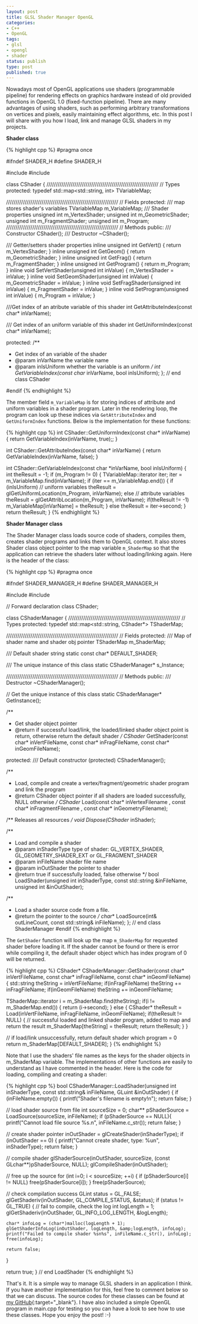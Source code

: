 ```yaml
---
layout: post
title: GLSL Shader Manager OpenGL
categories:
- C++
- OpenGL
tags:
- glsl
- opengl
- shader
status: publish
type: post
published: true
---
```


Nowadays most of OpenGL applications use shaders (programmable pipeline) for rendering effects on graphics hardware instead of old provided functions in OpenGL 1.0 (fixed-function pipeline). There are many advantages of using shaders, such as performing arbitrary transformations on vertices and pixels, easily maintaining effect algorithms, etc. In this post I will share with you how I load, link and manage GLSL shaders in my projects.<!-- more -->

**Shader class**

{% highlight cpp %}
#pragma once

#ifndef SHADER_H
#define SHADER_H

#include <string>
#include <map>

class CShader
{
////////////////////////////////////////////////////////////
//  Types
protected:
  typedef std::map<std::string, int> TVariableMap;

////////////////////////////////////////////////////////////
//  Fields
protected:
  /// map stores shader's variables
  TVariableMap m_VariableMap;
  /// Shader properties
  unsigned int m_VertexShader;
  unsigned int m_GeometricShader;
  unsigned int m_FragmentShader;
  unsigned int m_Program;
////////////////////////////////////////////////////////////
//  Methods
public:
  /// Constructor
  CShader();
  /// Destructor
  ~CShader();

  /// Getter/setters shader properties
  inline unsigned int GetVert() { return m_VertexShader; }
  inline unsigned int GetGeom() { return m_GeometricShader; }
  inline unsigned int GetFrag() { return m_FragmentShader; }
  inline unsigned int GetProgram() { return m_Program; }
  inline void SetVertShader(unsigned int inValue) { m_VertexShader = inValue; }
  inline void SetGeomShader(unsigned int inValue) { m_GeometricShader = inValue; }
  inline void SetFragShader(unsigned int inValue) { m_FragmentShader = inValue; }
  inline void SetProgram(unsigned int inValue) { m_Program = inValue; }

  ///Get index of an atribute variable of this shader
  int GetAttributeIndex(const char* inVarName);

  /// Get index of an uniform variable of this shader
  int GetUniformIndex(const char* inVarName);

protected:
  /**
   * Get index of an variable of the shader
   * @param inVarName the variable name
   * @param inIsUniform whether the variable is an uniform
   */
  int GetVariableIndex(const char* inVarName, bool inIsUniform);
}; // end class CShader

#endif
{% endhighlight %}

The member field `m_VariableMap` is for storing indices of attribute and uniform variables in a shader program. Later in the rendering loop, the program can look up these indices via `GetAttributeIndex` and `GetUniformIndex` functions. Below is the implementation for these functions:

{% highlight cpp %}
int CShader::GetUniformIndex(const char* inVarName)
{
  return GetVariableIndex(inVarName, true);;
}

int CShader::GetAttributeIndex(const char* inVarName)
{
  return GetVariableIndex(inVarName, false);
}

int CShader::GetVariableIndex(const char *inVarName, bool inIsUniform)
{
  int theResult = -1;
  if (m_Program != 0)
  {
    TVariableMap::iterator iter;
    iter = m_VariableMap.find(inVarName);
    if (iter == m_VariableMap.end())
    {
      if (inIsUniform) // uniform variables
        theResult = glGetUniformLocation(m_Program, inVarName);
      else // attribute variables
        theResult = glGetAttribLocation(m_Program, inVarName);
      if(theResult != -1)
        m_VariableMap[inVarName] = theResult;
    }
    else
      theResult = iter->second;
  }
  return theResult;
}
{% endhighlight %}

**Shader Manager class**

The Shader Manager class loads source code of shaders, compiles them, creates shader programs and links them to OpenGL context. It also stores Shader class object pointer to the map variable `m_ShaderMap` so that the application can retrieve the shaders later without loading/linking again. Here is the header of the class:

{% highlight cpp %}
#pragma once

#ifndef SHADER_MANAGER_H
#define SHADER_MANAGER_H

#include <string>
#include <map>

// Forward declaration
class CShader;

class CShaderManager
{
////////////////////////////////////////////////////////////
//  Types
protected:
  typedef std::map<std::string, CShader*> TShaderMap;

////////////////////////////////////////////////////////////
//  Fields
protected:
  /// Map of shader name and shader obj pointer
  TShaderMap m_ShaderMap;

  /// Default shader string
  static const char* DEFAULT_SHADER;

  /// The unique instance of this class
  static CShaderManager*  s_Instance;

////////////////////////////////////////////////////////////
//  Methods
public:
  /// Destructor
  ~CShaderManager();

  // Get the unique instance of this class
  static CShaderManager*  GetInstance();

  /**
   * Get shader object pointer
   * @return if successful load/link, the loaded/linked shader object point is return, otherwise return the default shader
   */
  CShader* GetShader(const char* inVertFileName, const char* inFragFileName, const char* inGeomFileName);

protected:
  /// Default constructor (protected)
  CShaderManager();

  /**
   * Load, compile and create a vertex/fragment/geometric shader program and link the program
   * @return CShader object pointer if all shaders are loaded successfully, NULL otherwise
   */
  CShader* Load(const char* inVertexFilename
        , const char* inFragmentFilename
        , const char* inGeometryFilename);

  /** Releases all resources */
  void Dispose(CShader* inShader);

  /**
   * Load and compile a shader
   * @param inShaderType type of shader: GL_VERTEX_SHADER, GL_GEOMETRY_SHADER_EXT or GL_FRAGMENT_SHADER
   * @param inFileName shader file name
   * @param inOutShader the pointer to shader
   * @return true if successfully loaded, false otherwise
   */
  bool LoadShader(unsigned int inShaderType,  const std::string &inFileName, unsigned int &inOutShader);

  /**
   * Load a shader source code from a file.
   * @return the pointer to the source
   */
  char** LoadSource(int&amp; outLineCount, const std::string&amp; inFileName);
}; // end class ShaderManager
#endif
{% endhighlight %}

The `GetShader` function will look up the map `m_ShaderMap` for requested shader before loading it. If the shader cannot be found or there is error while compiling it, the default shader object which has index program of 0 will be returned.

{% highlight cpp %}
CShader* CShaderManager::GetShader(const char* inVertFileName, const char* inFragFileName, const char* inGeomFileName)
{
  std::string theString = inVertFileName;
  if(inFragFileName)
    theString += inFragFileName;
  if(inGeomFileName)
    theString += inGeomFileName;

  TShaderMap::iterator i = m_ShaderMap.find(theString);
  if(i != m_ShaderMap.end())
  {
    return (i->second);
  }
  else
  {
    CShader* theResult = Load(inVertFileName, inFragFileName, inGeomFileName);
    if(theResult != NULL)
    {
      // successful loaded and linked shader program, added to map and return the result
      m_ShaderMap[theString] = theResult;
      return theResult;
    }
  }

  // if load/link unsuccessfully, return default shader which program = 0
  return m_ShaderMap[DEFAULT_SHADER];
}
{% endhighlight %}

Note that I use the shaders' file names as the keys for the shader objects in m_ShaderMap variable. The implementations of other functions are easily to understand as I have commented in the header. Here is the code for loading, compiling and creating a shader:

{% highlight cpp %}
bool CShaderManager::LoadShader(unsigned int inShaderType, const std::string& inFileName, GLuint &inOutShader)
{
  if (inFileName.empty()) {
    printf("Shader's filename is empty!n");
    return false;
  }

  // load shader source from file
  int sourceSize = 0;
  char** pShaderSource = LoadSource(sourceSize, inFileName);
  if (pShaderSource == NULL){
    printf("Cannot load file source %s.n", inFileName.c_str());
    return false;
  }

  // create shader pointer
  inOutShader = glCreateShader(inShaderType);
  if (inOutShader == 0) {
    printf("Cannot create shader, type: %un", inShaderType);
    return false;
  }

  // compile shader
  glShaderSource(inOutShader, sourceSize, (const GLchar**)pShaderSource, NULL);
  glCompileShader(inOutShader);

  // free up the source
  for (int i=0; i &lt; sourceSize; ++i) {
    if (pShaderSource[i] != NULL)
      free(pShaderSource[i]);
  }
  free(pShaderSource);

  // check compilation success
  GLint status = GL_FALSE;
  glGetShaderiv(inOutShader, GL_COMPILE_STATUS, &amp;status);
  if (status != GL_TRUE) {
    // fail to compile, check the log
    int logLength = 1;
    glGetShaderiv(inOutShader, GL_INFO_LOG_LENGTH, &amp;logLength);

    char* infoLog = (char*)malloc(logLength + 1);
    glGetShaderInfoLog(inOutShader, logLength, &amp;logLength, infoLog);
    printf("Failed to compile shader %sn%s", inFileName.c_str(), infoLog);
    free(infoLog);

    return false;
  }

  return true;
} // end LoadShader
{% endhighlight %}

That's it. It is a simple way to manage GLSL shaders in an application I think. If you have another implementation for this, feel free to comment below so that we can discuss. The source codes for these classes can be found at [my GitHub][GLSLShaderManager-github]{:target="_blank"}. I have also included a simple OpenGL program in main.cpp for testing so you can have a look to see how to use these classes. Hope you enjoy the post! :-)

[GLSLShaderManager-github]: https://github.com/luugiathuy/GLSLShaderManager
